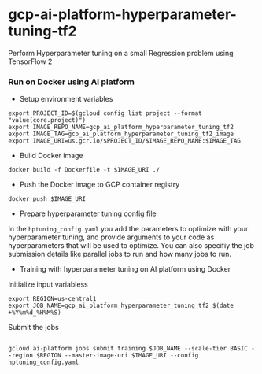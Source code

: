 # gcp-ai-platform-hyperparameter-tuning-tf2
Perform Hyperparameter tuning on a small Regression problem using TensorFlow 2

### Run on Docker using AI platform
* Setup environment variables

```
export PROJECT_ID=$(gcloud config list project --format "value(core.project)")
export IMAGE_REPO_NAME=gcp_ai_platform_hyperparameter_tuning_tf2
export IMAGE_TAG=gcp_ai_platform_hyperparameter_tuning_tf2_image
export IMAGE_URI=us.gcr.io/$PROJECT_ID/$IMAGE_REPO_NAME:$IMAGE_TAG
```

* Build Docker image

<pre><code>docker build -f Dockerfile -t $IMAGE_URI ./</code></pre>

* Push the Docker image to GCP container registry

<pre><code>docker push $IMAGE_URI</code></pre>

* Prepare hyperparameter tuning config file

In the `hptuning_config.yaml` you add the parameters to optimize with your hyperparameter tuning, and provide arguments to your code as hyperparameters that will be used to optimize. You can also specifiy the job submission details like parallel jobs to run and how many jobs to run.

* Training with hyperparameter tuning on AI platform using Docker

Initialize input variabless
```
export REGION=us-central1
export JOB_NAME=gcp_ai_platform_hyperparameter_tuning_tf2_$(date +%Y%m%d_%H%M%S)
```
Submit the jobs
<pre><code>
gcloud ai-platform jobs submit training $JOB_NAME --scale-tier BASIC --region $REGION --master-image-uri $IMAGE_URI --config hptuning_config.yaml
</code></pre>
